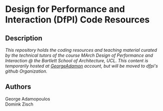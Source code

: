 Design for Performance and Interaction (DfPI) Code Resources
============================================================
Description
-----------
_This repository holds the coding resources and teaching material curated by the technical tutors of the course MArch Design of Performance and Interaction @ the Bartlett School of Architecture, UCL. This content is temporarily hosted at [GeorgeAdamon](https://github.com/GeorgeAdamon) account, but will be moved to dfpi's github Organization._

Authors
-----------
George Adamopoulos  
Domink Zisch
